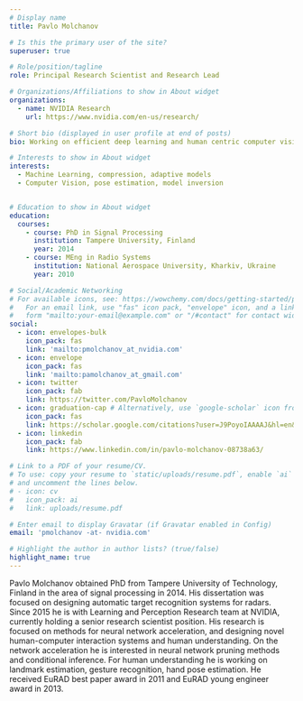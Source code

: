 ```yaml
---
# Display name
title: Pavlo Molchanov

# Is this the primary user of the site?
superuser: true

# Role/position/tagline
role: Principal Research Scientist and Research Lead

# Organizations/Affiliations to show in About widget
organizations:
  - name: NVIDIA Research
    url: https://www.nvidia.com/en-us/research/

# Short bio (displayed in user profile at end of posts)
bio: Working on efficient deep learning and human centric computer vision.

# Interests to show in About widget
interests:
  - Machine Learning, compression, adaptive models
  - Computer Vision, pose estimation, model inversion


# Education to show in About widget
education:
  courses:
    - course: PhD in Signal Processing
      institution: Tampere University, Finland
      year: 2014
    - course: MEng in Radio Systems
      institution: National Aerospace University, Kharkiv, Ukraine
      year: 2010

# Social/Academic Networking
# For available icons, see: https://wowchemy.com/docs/getting-started/page-builder/#icons
#   For an email link, use "fas" icon pack, "envelope" icon, and a link in the
#   form "mailto:your-email@example.com" or "/#contact" for contact widget.
social:
  - icon: envelopes-bulk
    icon_pack: fas
    link: 'mailto:pmolchanov_at_nvidia.com'
  - icon: envelope
    icon_pack: fas
    link: 'mailto:pamolchanov_at_gmail.com'
  - icon: twitter
    icon_pack: fab
    link: https://twitter.com/PavloMolchanov
  - icon: graduation-cap # Alternatively, use `google-scholar` icon from `ai` icon pack
    icon_pack: fas
    link: https://scholar.google.com/citations?user=J9PoyoIAAAAJ&hl=en&oi=ao
  - icon: linkedin
    icon_pack: fab
    link: https://www.linkedin.com/in/pavlo-molchanov-08738a63/

# Link to a PDF of your resume/CV.
# To use: copy your resume to `static/uploads/resume.pdf`, enable `ai` icons in `params.toml`,
# and uncomment the lines below.
# - icon: cv
#   icon_pack: ai
#   link: uploads/resume.pdf

# Enter email to display Gravatar (if Gravatar enabled in Config)
email: 'pmolchanov -at- nvidia.com'

# Highlight the author in author lists? (true/false)
highlight_name: true
---
```


Pavlo Molchanov obtained PhD from Tampere University of Technology, Finland in the area of signal processing in 2014. His dissertation was focused on designing automatic target recognition systems for radars. Since 2015 he is with Learning and Perception Research team at NVIDIA, currently holding a senior research scientist position. His research is focused on methods for neural network acceleration, and designing novel human-computer interaction systems and human understanding. On the network acceleration he is interested in neural network pruning methods and conditional inference. For human understanding he is working on landmark estimation, gesture recognition, hand pose estimation. He received EuRAD best paper award in 2011 and EuRAD young engineer award in 2013.

[comment]: <> ({{< icon name="download" pack="fas" >}} Download my {{< staticref "uploads/demo_resume.pdf" "newtab" >}}resumé{{< /staticref >}}.)
